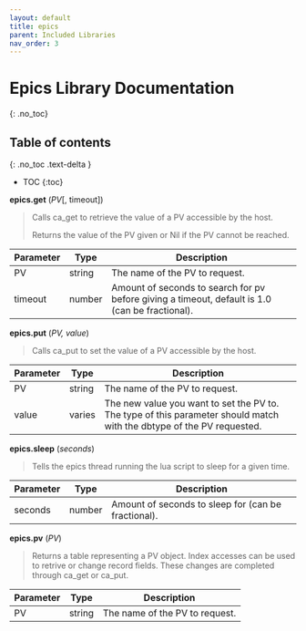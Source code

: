 ```yaml
---
layout: default
title: epics
parent: Included Libraries
nav_order: 3
---
```


# Epics Library Documentation
{: .no_toc}

## Table of contents
{: .no_toc .text-delta }

- TOC
{:toc}

**epics.get** (*PV*[, timeout])

>Calls ca_get to retrieve the value of a PV accessible by the host.
>
>Returns the value of the PV given or Nil if the PV cannot be reached.

| Parameter | Type | Description |
| - | - | - |
| PV       |   string | The name of the PV to request.
| timeout  |   number | Amount of seconds to search for pv before giving a timeout, default is 1.0 (can be fractional).


**epics.put** (*PV, value*)

>Calls ca_put to set the value of a PV accessible by the host.

| Parameter | Type | Description |
| - | - | - |
| PV       |   string | The name of the PV to request.
| value    |   varies | The new value you want to set the PV to. The type of this parameter should match with the dbtype of the PV requested.


**epics.sleep** (*seconds*)

>Tells the epics thread running the lua script to sleep for a given time.

| Parameter | Type | Description |
| - | - | - |
| seconds   |  number | Amount of seconds to sleep for (can be fractional). |


**epics.pv** (*PV*)

>Returns a table representing a PV object. Index accesses can be used to retrive or
>change record fields. These changes are completed through ca_get or ca_put.

| Parameter | Type | Description |
| - | - | - |
| PV   |  string | The name of the PV to request. |
